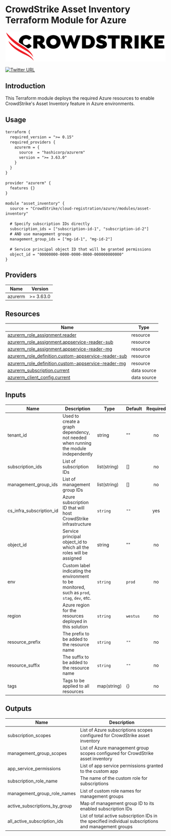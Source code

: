 <!-- BEGIN_TF_DOCS -->
# CrowdStrike Asset Inventory Terraform Module for Azure

![CrowdStrike Asset Inventory terraform module](https://raw.githubusercontent.com/CrowdStrike/falconpy/main/docs/asset/cs-logo.png)

[![Twitter URL](https://img.shields.io/twitter/url?label=Follow%20%40CrowdStrike&style=social&url=https%3A%2F%2Ftwitter.com%2FCrowdStrike)](https://twitter.com/CrowdStrike)

## Introduction

This Terraform module deploys the required Azure resources to enable CrowdStrike's Asset Inventory feature in Azure environments.

## Usage

```hcl
terraform {
  required_version = ">= 0.15"
  required_providers {
    azurerm = {
      source  = "hashicorp/azurerm"
      version = ">= 3.63.0"
    }
  }
}

provider "azurerm" {
  features {}
}

module "asset_inventory" {
  source = "CrowdStrike/cloud-registration/azure//modules/asset-inventory"

  # Specify subscription IDs directly
  subscription_ids = ["subscription-id-1", "subscription-id-2"]
  # AND use management groups
  management_group_ids = ["mg-id-1", "mg-id-2"]
  
  # Service principal object ID that will be granted permissions
  object_id = "00000000-0000-0000-0000-000000000000"
}
```

## Providers

| Name | Version |
|------|---------|
| azurerm | >= 3.63.0 |

## Resources

| Name | Type |
|------|------|
| [azurerm_role_assignment.reader](https://registry.terraform.io/providers/hashicorp/azurerm/latest/docs/resources/role_assignment) | resource |
| [azurerm_role_assignment.appservice-reader-sub](https://registry.terraform.io/providers/hashicorp/azurerm/latest/docs/resources/role_assignment) | resource |
| [azurerm_role_assignment.appservice-reader-mg](https://registry.terraform.io/providers/hashicorp/azurerm/latest/docs/resources/role_assignment) | resource |
| [azurerm_role_definition.custom-appservice-reader-sub](https://registry.terraform.io/providers/hashicorp/azurerm/latest/docs/resources/role_definition) | resource |
| [azurerm_role_definition.custom-appservice-reader-mg](https://registry.terraform.io/providers/hashicorp/azurerm/latest/docs/resources/role_definition) | resource |
| [azurerm_subscription.current](https://registry.terraform.io/providers/hashicorp/azurerm/latest/docs/data-sources/subscription) | data source |
| [azurerm_client_config.current](https://registry.terraform.io/providers/hashicorp/azurerm/latest/docs/data-sources/client_config) | data source |

## Inputs

| Name                     | Description                                                                                  | Type         | Default  | Required |
|--------------------------|----------------------------------------------------------------------------------------------|--------------|----------|:--------:|
| tenant_id                | Used to create a graph dependency, not needed when running the module independently          | string       | ""       |    no    |
| subscription_ids         | List of subscription IDs                                                                     | list(string) | []       |    no    |
| management_group_ids     | List of management group IDs                                                                 | list(string) | []       |    no    |
| cs_infra_subscription_id | Azure subscription ID that will host CrowdStrike infrastructure                              | `string`     | `""`     |   yes    |
| object_id                | Service principal object_id to which all the roles will be assigned                          | string       | ""       |    no    |
| env                      | Custom label indicating the environment to be monitored, such as `prod`, `stag`, `dev`, etc. | `string`     | `prod`   |    no    |
| region                   | Azure region for the resources deployed in this solution                                     | `string`     | `westus` |    no    |
| resource_prefix          | The prefix to be added to the resource name                                                  | `string`     | `""`     |    no    |
| resource_suffix          | The suffix to be added to the resource name                                                  | `string`     | `""`     |    no    |
| tags                     | Tags to be applied to all resources                                                          | map(string)  | {}       |    no    |

## Outputs

| Name                          | Description                                                                                           |
|-------------------------------|-------------------------------------------------------------------------------------------------------|
| subscription_scopes           | List of Azure subscriptions scopes configured for CrowdStrike asset inventory                         |
| management_group_scopes       | List of Azure management group scopes configured for CrowdStrike asset inventory                      |
| app_service_permissions       | List of app service permissions granted to the custom app                                             |
| subscription_role_name        | The name of the custom role for subscriptions                                                         |
| management_group_role_names   | List of custom role names for management groups                                                       |
| active_subscriptions_by_group | Map of management group ID to its enabled subscription IDs                                            |
| all_active_subscription_ids   | List of total active subscription IDs in the specified individual subscriptions and management groups |

<!-- END_TF_DOCS -->
